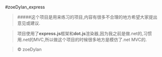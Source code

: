 ﻿#zoeDylan_express

>#####这个项目是用来练习的项目,内容有很多不合理的地方希望大家提出意见或建议.

>项目使用了**express.js**框架和**dot.js**渲染器,因为我之前是做.net的,习惯用.net的MVC,所以做这个项目的时候很多地方是模仿了.net MVC的.

>&copy; zoeDylan